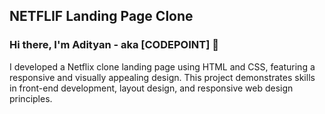 ## NETFLIF Landing Page Clone
### Hi there, I'm Adityan - aka [CODEPOINT] 👋
I developed a Netflix clone landing page using HTML and CSS, featuring a responsive and visually appealing design. 
This project demonstrates skills in front-end development, layout design, and responsive web design principles.
